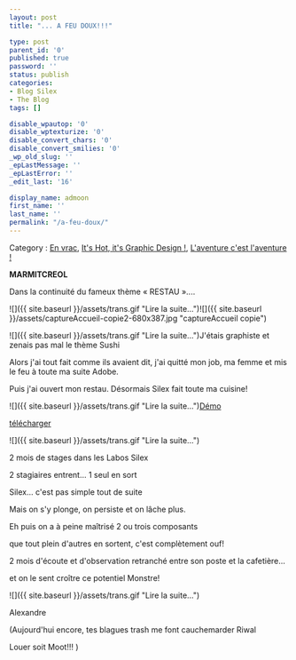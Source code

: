 ```yaml
---
layout: post
title: "... A FEU DOUX!!!"

type: post
parent_id: '0'
published: true
password: ''
status: publish
categories:
- Blog Silex
- The Blog
tags: []

disable_wpautop: '0'
disable_wptexturize: '0'
disable_convert_chars: '0'
disable_convert_smilies: '0'
_wp_old_slug: ''
_epLastMessage: ''
_epLastError: ''
_edit_last: '16'

display_name: admoon
first_name: ''
last_name: ''
permalink: "/a-feu-doux/"
---
```


Category
: [En vrac](../category/en-vrac/ "Voir tous les articles dans En vrac"), [It's Hot, it's Graphic Design !](../category/its-hot-its-graphic-design/ "Voir tous les articles dans It's Hot, it's Graphic Design !"), [L'aventure c'est l'aventure !](../category/laventure-cest-laventure/ "Voir tous les articles dans L'aventure c'est l'aventure !")

**MARMITCREOL**

Dans la continuité du fameux thème « RESTAU »....

![]({{ site.baseurl }}/assets/trans.gif "Lire la suite…")![]({{ site.baseurl }}/assets/captureAccueil-copie2-680x387.jpg "captureAccueil copie")

![]({{ site.baseurl }}/assets/trans.gif "Lire la suite…")J'étais graphiste et zenais pas mal le thème Sushi

Alors j'ai tout fait comme ils avaient dit, j'ai quitté mon job, ma femme et mis le feu à toute ma suite Adobe.

Puis j'ai ouvert mon restau. Désormais Silex fait toute ma cuisine!

![]({{ site.baseurl }}/assets/trans.gif "Lire la suite…")[Démo](http://silexprod.com/marmitcreol/)

[télécharger](https://www.silexlabs.org/?p=2461)

![]({{ site.baseurl }}/assets/trans.gif "Lire la suite…")

2 mois de stages dans les Labos Silex

2 stagiaires entrent... 1 seul en sort

Silex... c'est pas simple tout de suite

Mais on s'y plonge, on persiste et on lâche plus.

Eh puis on a à peine maîtrisé 2 ou trois composants

que tout plein d'autres en sortent, c'est complètement ouf!

2 mois d'écoute et d'observation retranché entre son poste et la cafetière...

et on le sent croître ce potentiel Monstre!

![]({{ site.baseurl }}/assets/trans.gif "Lire la suite…")

Alexandre

(Aujourd'hui encore, tes blagues trash me font cauchemarder Riwal

Louer soit Moot!!! )